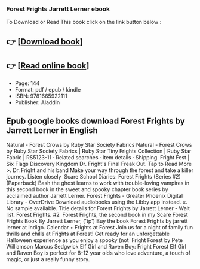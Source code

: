 ### Forest Frights Jarrett Lerner ebook

To Download or Read This book click on the link button below :

## 👉  [**[Download book](http://filesbooks.info/download.php?group=book&from=github.com&id=721238&lnk=1079 "Download book")**]

## 👉  [**[Read online book](http://filesbooks.info/download.php?group=book&from=github.com&id=721238&lnk=1079 "Read online book")**]


* Page: 144
* Format: pdf / epub / kindle
* ISBN: 9781665922111
* Publisher: Aladdin



## Epub google books download Forest Frights by Jarrett Lerner in English 



 Natural - Forest Crows by Ruby Star Society Fabrics Natural - Forest Crows by Ruby Star Society Fabrics | Ruby Star Tiny Frights Collection | Ruby Star Fabric | RS5123-11 · Related searches · Item details · Shipping 
 Fright Fest | Six Flags Discovery Kingdom Dr. Fright&#039;s Final Freak Out. Tap to Read More &gt;. Dr. Fright and his band Make your way through the forest and take a killer journey. Listen closely 
 Scare School Diaries: Forest Frights (Series #2) (Paperback) Bash the ghost learns to work with trouble-loving vampires in this second book in the sweet and spooky chapter book series by acclaimed author Jarrett Lerner.
 Forest Frights - Greater Phoenix Digital Library - OverDrive Download audiobooks using the Libby app instead. ×. No sample available. Title details for Forest Frights by Jarrett Lerner - Wait list. Forest Frights. #2 
 Forest Frights, the second book in my Scare 
 Forest Frights Book By Jarrett Lerner, (&#039;tp&#039;) Buy the book Forest Frights by jarrett lerner at Indigo.
 Calendar • Frights at Forest Join us for a night of family fun thrills and chills at Frights at Forest! Get ready for an unforgettable Halloween experience as you enjoy a spooky (not 
 Fright Forest by Pete Williamson Marcus Sedgwick 
 Elf Girl and Raven Boy: Fright Forest Elf Girl and Raven Boy is perfect for 8-12 year olds who love adventure, a touch of magic, or just a really funny story.





